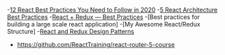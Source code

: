 

-[12 React Best Practices You Need to Follow in 2020](https://www.codeinwp.com/blog/react-best-practices/)
-[5 React Architecture Best Practices](https://www.sitepoint.com/react-architecture-best-practices/)
-[React + Redux — Best Practices]()
-[Best practices for building a large scale react application]
-[My Awesome React/Redux Structure]
-[React and Redux Design Patterns](https://www.learnhowtoprogram.com/react/advanced-topics/react-and-redux-design-patterns)

- https://github.com/ReactTraining/react-router-5-course